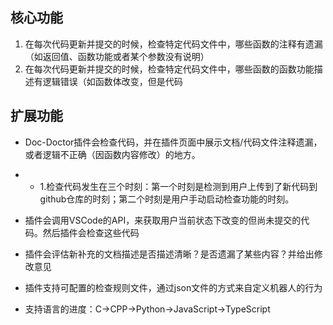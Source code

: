 
## 核心功能

1. 在每次代码更新并提交的时候，检查特定代码文件中，哪些函数的注释有遗漏（如返回值、函数功能或者某个参数没有说明） 
2. 在每次代码更新并提交的时候，检查特定代码文件中，哪些函数的函数功能描述有逻辑错误（如函数体改变，但是代码
## 扩展功能


- Doc-Doctor插件会检查代码，并在插件页面中展示文档/代码文件注释遗漏，或者逻辑不正确（因函数内容修改）的地方。
- - 1.检查代码发生在三个时刻：第一个时刻是检测到用户上传到了新代码到github仓库的时刻；第二个时刻是用户手动启动检查功能的时刻。
- 插件会调用VSCode的API，来获取用户当前状态下改变的但尚未提交的代码。然后插件会检查这些代码
- 插件会评估新补充的文档描述是否描述清晰？是否遗漏了某些内容？并给出修改意见
- 插件支持可配置的检查规则文件，通过json文件的方式来自定义机器人的行为

- 支持语言的进度：C->CPP->Python->JavaScript->TypeScript